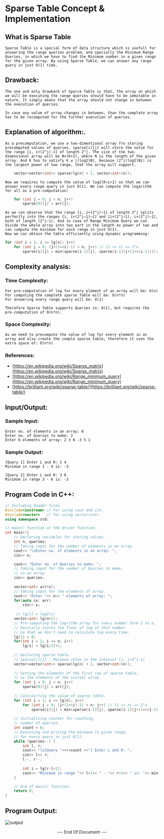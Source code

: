 # **Sparse Table Concept & Implementation**

## **What is Sparse Table**
    Sparse Table is a special form of data structure which is usefull for answering the range queries problem, and specially the Minimum Range Queries, in which we have to find the Minimum number in a given range for the given array. By using Sparse Table, we can answer any range query in just O(1) time.

## **Drawback:**
    The one and only drawback of Sparce Table is that, the array on which we will be executing the range queries should have to be immutable in nature, It simply means that the array should not change in between the execution of queries.
    
    In case any value of array changes in between, than the complete array has to be recomputed for the further execution of queries.

## **Explanation of algorithm:**.
    As a precomputation, we use a two-dimentional array fro storing precomputed values of queries. sparse[i][j] will store the value for the range [i, i+(2^j)-1] of length 2^j. The size of the two-dimensional array will be N×(K+1), where N is the length of the given array. And K has to satisfy K ≥ ⌊(log2)N⌋, because (2^⌊(log2)N⌋) is the largest power of two range, that the array will support.
```cpp
    vector<vector<int>> sparse(lg[n] + 1, vector<int>(n));
```
    
    Now we requires to compute the value of log2(R−L+1) so that we can answer every range query in just O(1). We can compute the logarithm for all as a pre-computation:
```cpp
    for (int j = 0; j < n; j++)
        sparse[0][j] = arr[j];
```

    As we can observe that the range [i, i+(2^j)−1] of length 2^j splits perfectly into the ranges [i, i+(2^j−1)−1] and [i+(2^j−1), i+(2^j)−1], both of length (2^j−1). And in case of Range Minimum Query we can divide the whole array into two part in the length as power of two and can compute the minimum for each range in just O(1).
    Now we can obtain the table efficiently using dynamic programming:
```cpp
for (int i = 1; i <= lg[n]; i++)
    for (int j = 0; (j+(1<<i)-1) < n; j++) // (1 << x) => 2^x
        sparse[i][j] = min(sparse[i-1][j], sparse[i-1][j+(1<<(i-1))]);
```
    

## **Complexity analysis:**
### **Time Complexity:**
    For pre-computation of log for every element of an array will be: O(n)
    For computing the complete sparse Table will be: O(n*n)
    For answering every range query will be: O(1)

    Therefore Sparse Table supports Queries in: O(1), but requires the pre-computation of O(n*n).
### **Space Complexity:**
    As we need to precompute the value of log for every element in an array and also create the comple sparse table, therefore it uses the extra space of: O(n*n)

### **References:**
- [https://en.wikipedia.org/wiki/Sparse_matrix](https://en.wikipedia.org/wiki/Sparse_matrix)
- [https://en.wikipedia.org/wiki/Range_minimum_query](https://en.wikipedia.org/wiki/Range_minimum_query)
- [https://brilliant.org/wiki/sparse-table/](https://brilliant.org/wiki/sparse-table/)

## **Input/Output:**
### **Sample Input:**
    Enter no. of elements in an array: 6
    Enter no. of Queries to make: 2
    Enter 6 elements of array: 2 3 0 -3 5 1
### **Sample Output:**
    [Query 1] Enter L and R: 1 4
    Minimum in range 1 - 4 is: -3

    [Query 2] Enter L and R: 3 6
    Minimum in range 3 - 6 is: -3

## **Program Code in C++:**
```cpp
// Including header files.
#include<iostream> // For using cout and cin.
#include<vector>   // for using vector<int>
using namespace std;

// main() function or the driver function.
int main(){
    // Declaring variables for storing values.
    int n, queries;
    // Taking input for the number of elements in an array.
    cout<< "\nEnter no. of elements in an array: ";
    cin>> n;

    cout<< "Enter no. of Queries to make: ";
    // Taking input for the number of Queries to make,
    // in an array.
    cin>> queries;
    
    vector<int> arr(n);
    // Taking input for the elements of array.
    cout<< "Enter "<< n<< " elements of array: ";
    for(auto &x: arr)
        cin>> x;
    
     // lg[i] = log2(i)
    vector<int> lg(n+1);
    // Pre-computing the logrithm array for every number form 1 to n,
    // basically stores the floor of log of that number.
    // So that we don't need to calculate log every time.
    lg[1] = 0;
    for(int i = 2; i <= n; i++)
        lg[i] = lg[i/2]+1;
 
    // Declaring sparse table.
    // sparse[i][j] : Minimum value in the interval [j, j+2^i-1]
    vector<vector<int>> sparse(lg[n] + 1, vector<int>(n));
    
    // Setting the elements of the first row of sparse table,
    // as the elements of the initial array.
    for (int j = 0; j < n; j++)
        sparse[0][j] = arr[j];
    
    // Calcularting the value of sparse table.
    for (int i = 1; i <= lg[n]; i++)
        for (int j = 0; (j+(1<<i)-1) < n; j++) // (1 << x) => 2^x
            sparse[i][j] = min(sparse[i-1][j], sparse[i-1][j+(1<<(i-1))]);
    
    // Initializing counter for counting,
    // number of queries.
    int count = 0;
    // Executing and priting the minimum in given range,
    // for every query in just O(1).
    while (queries--) {
        int l, r;
        cout<< "\n[Query "<<++count <<"] Enter L and R: ";
        cin>> l>> r;
        l--, r--;
 
        int i = lg[r-l+1];
        cout<< "Minimum in range "<< l+1<< " - "<< r+1<< " is: "<< min(sparse[i][l], sparse[i][r-(1<<i)+1])<< endl;
    }

    // End of main() function.
    return 0;
}
```

## **Program Output:**
![output](https://user-images.githubusercontent.com/44056349/138852630-26744383-c468-4995-8439-6afebe5f380b.png)

<p style="text-align: center;">--- End Of Document ---</p>